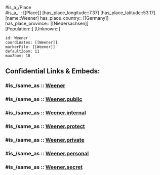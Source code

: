 ﻿---
confidential: public
isDeleted: false
location:
- 53.17
- 7.37
mapmarker: city
mapzoom:
- 7
- 12
SpocWebEntityId: 35475
tags:
- geo/City
type: City
---

#is_a_/Place  
#is_a_ :: [[Place]] 
[has_place_longitude::7.37] 
[has_place_latitude::53.17] 
[name::Weener] 
has_place_country:: [[Germany]]  
has_place_province:: [[Niedersachsen]]  
[Population::] 
[Unknown::] 


```leaflet
id: Weener
coordinates: [[Weener]] 
markerFile: [[Weener]] 
defaultZoom: 11 
maxZoom: 18
```


## Confidential Links & Embeds: 

### #is_/same_as :: [Weener](/_Standards/Earth/Continent/Europe/Europe~Central/Germany/Germany~West/Niedersachsen/counties~Niedersachsen/Leer/cities~Leer/Weener.md) 

### #is_/same_as :: [Weener.public](/_public/Earth/Continent/Europe/Europe~Central/Germany/Germany~West/Niedersachsen/counties~Niedersachsen/Leer/cities~Leer/Weener.public.md) 

### #is_/same_as :: [Weener.internal](/_internal/Earth/Continent/Europe/Europe~Central/Germany/Germany~West/Niedersachsen/counties~Niedersachsen/Leer/cities~Leer/Weener.internal.md) 

### #is_/same_as :: [Weener.protect](/_protect/Earth/Continent/Europe/Europe~Central/Germany/Germany~West/Niedersachsen/counties~Niedersachsen/Leer/cities~Leer/Weener.protect.md) 

### #is_/same_as :: [Weener.private](/_private/Earth/Continent/Europe/Europe~Central/Germany/Germany~West/Niedersachsen/counties~Niedersachsen/Leer/cities~Leer/Weener.private.md) 

### #is_/same_as :: [Weener.personal](/_personal/Earth/Continent/Europe/Europe~Central/Germany/Germany~West/Niedersachsen/counties~Niedersachsen/Leer/cities~Leer/Weener.personal.md) 

### #is_/same_as :: [Weener.secret](/_secret/Earth/Continent/Europe/Europe~Central/Germany/Germany~West/Niedersachsen/counties~Niedersachsen/Leer/cities~Leer/Weener.secret.md)

